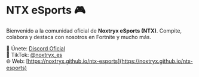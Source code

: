 # NTX eSports 🎮

Bienvenido a la comunidad oficial de **Noxtryx eSports (NTX)**.
Compite, colabora y destaca con nosotros en Fortnite y mucho más.

🔗 Únete: [Discord Oficial](https://discord.gg/XeS97WYZkA)  
📱 TikTok: [@noxtryx_es](https://tiktok.com/@noxtryx_es)  
🌐 Web: [https://noxtryx.github.io/ntx-esports](https://noxtryx.github.io/ntx-esports)
